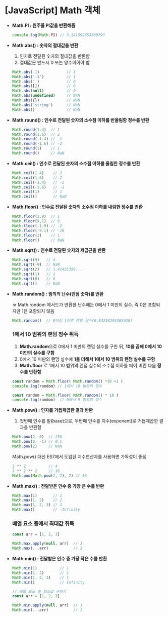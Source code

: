 # [JavaScript] Math 객체

- **Math.PI : 원주율 PI값을 반환해줌**
    
    ```jsx
    console.log(Math.PI) // 3.141592653589793
    ```
    
- **Math.abs() : 숫자의 절대값을 반환**
    1. 인자로 전달된 숫자의 절대값을 반환함
    2. 절대값은 반드시 0 또는 양수이어야 함
    
    ```jsx
    Math.abs(-1)            // 1
    Math.abs('-1')          // 1
    Math.abs('')            // 0
    Math.abs([])            // 0
    Math.abs(null)          // 0
    Math.abs(undefined)     // NaN
    Math.abs({})            // NaN
    Math.abs('string')      // NaN
    Math.abs()              // NaN
    ```
    
- **Math.round() : 인수로 전달된 숫자의 소수점 이하를 반올림함 정수를 반환**
    
    ```jsx
    Math.round(1.4)  // 1
    Math.round(1.6)  // 2
    Math.round(-1.4) // -1
    Math.round(-1.6) // -2
    Math.round(1)    // 1
    Math.round()     // NaN
    ```
    
- **Math.ceil() : 인수로 전달된 숫자의 소수점 이하를 올림한 정수를 반환**
    
    ```jsx
    Math.ceil(1.4)    // 2
    Math.ceil(1.6)    // 2
    Math.ceil(-1.4)   // -1
    Math.ceil(-1.6)   // -1
    Math.ceil(1)      // 1
    Math.ceil()       // NaN
    ```
    
- **Math.floor() : 인수로 전달된 숫자의 소수점 이하를 내림한 정수를 반환**
    
    ```jsx
    Math.floor(1.9)  // 1
    Math.floor(9,1)  // 9
    Math.floor(-1.9) // -2
    Math.floor(-9.1) // -10
    Math.floor(1)    // 1
    Math.floor()     // NaN
    ```
    
- **Math.sqrt() : 인수로 전달된 숫자의 제곱근을 반환**
    
    ```jsx
    Math.sqrt(9)   // 3
    Math.sqrt(-9)  // NaN
    Math.sqrt(2)   // 1.41421356...
    Math.sqrt(1)   // 1
    Math.sqrt(0)   // 0
    Math.sqrt()    // NaN
    ```
    
- **Math.random() : 임의의 난수(랜덤 숫자)를 반환**
    
    ⇒ Math.rondom 메서드가 반환한 난수에는 0에서 1 미만의 실수. 즉 0은 포함되지만 1은 포함되지 않음
    
    ```jsx
    Math.random()  // 0이상 1미만 랜덤 실수(0.84258294385928)
    ```
    
    ### 1에서 10 범위의 랜덤 정수 취득
    
    1. **Math.random**으로 0에서 1 미만의 랜덤 실수를 구한 뒤, **10을 곱해 0에서 10 미만의 실수를 구함**
    2. 0에서 10 미만의 랜덤 실수에 **1을 더해서 1에서 10 범위의 랜덤 실수를 구함**
    3. **Math.floor** 로 1에서 10 범위의 랜덤 실수의 소수점 이하를 떼어 버린 다음 **정수를 반환함**
    
    ```jsx
    const random = Math.floor( Math.random() *10 +1 )
    console.log(random) // 1에서 10 범위의 정수
    
    const random = Math.floor( Math.random() * 10 )
    console.log(random)  // 0에서 9 범위의 정수
    ```
    
- **Math.pow() : 인자를 거듭제곱한 결과 반환**
    1. 첫번째 인수를 밑(base)으로, 두번째 인수를 지수(exponent)로 거듭제곱한 결과를 반환함
    
    ```jsx
    Math.pow(2, 8)  // 256
    Math.pow(2, -1) // 0.5
    Math.pow(2)     // NaN
    ```
    
    Math.pow() 대신 ES7에서 도입된 지수연산자를 사용하면 가독성이 좋음
    
    ```jsx
    2 ** 2          // 4
    2 ** 2 ** 2     // 16
    Math.pow(Math.pow(2, 2), 2) // 16
    ```
    
- **Math.max() : 전달받은 인수 중 가장 큰 수를 반환**
    
    ```jsx
    Math.max(1)       // 1
    Math.max(1, 2)    // 2
    Math.max(1, 2, 3) // 3
    Math.max()        // -Infinity
    ```
    
    ### 배열 요소 중에서 최대값 취득
    
    ```jsx
    const arr = [1, 2, 3]
    
    Math.max.apply(null, arr)  // 3
    Math.max(...arr)           // 3
    ```
    
- **Math.min() : 전달받은 인수 중 가장 작은 수를 반환**
    
    ```jsx
    Math.min(1)          // 1
    Math.min(1, 2)       // 1
    Math.min(1, 2, 3)    // 1
    Math.min()           // Infinity
    
    // 배열 요소 중 최소값 구하기
    const arr = [1, 2, 3]
    
    Math.min.apply(null, arr)  // 1
    Math.min(...arr)           // 1
    ```